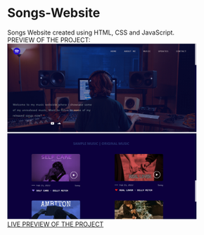 # Songs-Website
Songs Website created using HTML, CSS and JavaScript.<br>
PREVIEW OF THE PROJECT: <br>
<img src="music.PNG" width="430px"> <br>
<img src="music2.PNG" width="430px"> <br>
[LIVE PREVIEW OF THE PROJECT](https://waasike.github.io/My-Songs-Website/)
